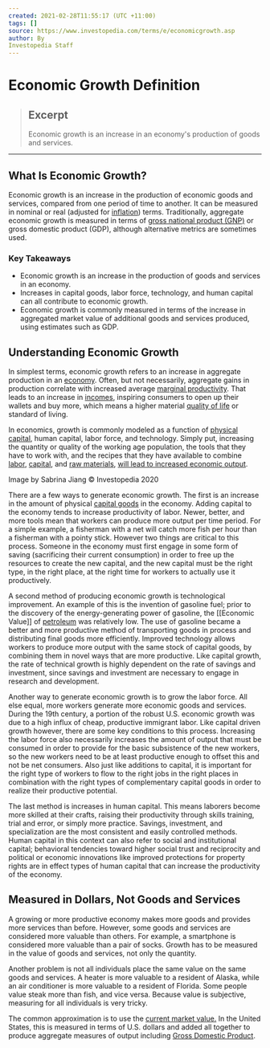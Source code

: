 ```yaml
---
created: 2021-02-28T11:55:17 (UTC +11:00)
tags: []
source: https://www.investopedia.com/terms/e/economicgrowth.asp
author: By
Investopedia Staff
---
```


# Economic Growth Definition

> ## Excerpt
> Economic growth is an increase in an economy's production of goods and services.

---
## What Is Economic Growth?

Economic growth is an increase in the production of economic goods and services, compared from one period of time to another. It can be measured in nominal or real (adjusted for [inflation](https://www.investopedia.com/terms/i/inflation.asp)) terms. Traditionally, aggregate economic growth is measured in terms of [gross national product (GNP)](https://www.investopedia.com/terms/g/gnp.asp) or gross domestic product (GDP), although alternative metrics are sometimes used.

### Key Takeaways

-   Economic growth is an increase in the production of goods and services in an economy.
-   Increases in capital goods, labor force, technology, and human capital can all contribute to economic growth.
-   Economic growth is commonly measured in terms of the increase in aggregated market value of additional goods and services produced, using estimates such as GDP.

## Understanding Economic Growth

In simplest terms, economic growth refers to an increase in aggregate production in an [economy](https://www.investopedia.com/terms/e/economy.asp). Often, but not necessarily, aggregate gains in production correlate with increased average [marginal productivity](https://www.investopedia.com/terms/l/law-diminishing-marginal-productivity.asp). That leads to an increase in [incomes](https://www.investopedia.com/terms/i/income.asp), inspiring consumers to open up their wallets and buy more, which means a higher material [quality of life](https://www.investopedia.com/terms/q/quality-of-life.asp) or standard of living.

In economics, growth is commonly modeled as a function of [physical capital](https://www.investopedia.com/terms/p/physical-capital.asp), human capital, labor force, and technology. Simply put, increasing the quantity or quality of the working age population, the tools that they have to work with, and the recipes that they have available to combine [labor](https://www.investopedia.com/terms/d/demand_for_labor.asp), [capital](https://www.investopedia.com/terms/c/capital.asp), and [raw materials](https://www.investopedia.com/terms/r/rawmaterials.asp), [will lead to increased economic output](https://www.investopedia.com/ask/answers/032615/how-does-total-capital-investment-influence-economic-growth.asp).

Image by Sabrina Jiang © Investopedia 2020

There are a few ways to generate economic growth. The first is an increase in the amount of physical [capital goods](https://www.investopedia.com/terms/c/capitalgoods.asp) in the economy. Adding capital to the economy tends to increase productivity of labor. Newer, better, and more tools mean that workers can produce more output per time period. For a simple example, a fisherman with a net will catch more fish per hour than a fisherman with a pointy stick. However two things are critical to this process. Someone in the economy must first engage in some form of saving (sacrificing their current consumption) in order to free up the resources to create the new capital, and the new capital must be the right type, in the right place, at the right time for workers to actually use it productively.

A second method of producing economic growth is technological improvement. An example of this is the invention of gasoline fuel; prior to the discovery of the energy-generating power of gasoline, the [[Economic Value]] of [petroleum](https://www.investopedia.com/terms/p/petroleum.asp) was relatively low. The use of gasoline became a better and more productive method of transporting goods in process and distributing final goods more efficiently. Improved technology allows workers to produce more output with the same stock of capital goods, by combining them in novel ways that are more productive. Like capital growth, the rate of technical growth is highly dependent on the rate of savings and investment, since savings and investment are necessary to engage in research and development.

Another way to generate economic growth is to grow the labor force. All else equal, more workers generate more economic goods and services. During the 19th century, a portion of the robust U.S. economic growth was due to a high influx of cheap, productive immigrant labor. Like capital driven growth however, there are some key conditions to this process. Increasing the labor force also necessarily increases the amount of output that must be consumed in order to provide for the basic subsistence of the new workers, so the new workers need to be at least productive enough to offset this and not be net consumers. Also just like additions to capital, it is important for the right type of workers to flow to the right jobs in the right places in combination with the right types of complementary capital goods in order to realize their productive potential.

The last method is increases in human capital. This means laborers become more skilled at their crafts, raising their productivity through skills training, trial and error, or simply more practice. Savings, investment, and specialization are the most consistent and easily controlled methods. Human capital in this context can also refer to social and institutional capital; behavioral tendencies toward higher social trust and reciprocity and political or economic innovations like improved protections for property rights are in effect types of human capital that can increase the productivity of the economy.

## Measured in Dollars, Not Goods and Services

A growing or more productive economy makes more goods and provides more services than before. However, some goods and services are considered more valuable than others. For example, a smartphone is considered more valuable than a pair of socks. Growth has to be measured in the value of goods and services, not only the quantity.

Another problem is not all individuals place the same value on the same goods and services. A heater is more valuable to a resident of Alaska, while an air conditioner is more valuable to a resident of Florida. Some people value steak more than fish, and vice versa. Because value is subjective, measuring for all individuals is very tricky.

The common approximation is to use the [current market value.](https://www.investopedia.com/terms/c/cmv.asp) In the United States, this is measured in terms of U.S. dollars and added all together to produce aggregate measures of output including [Gross Domestic Product](https://www.investopedia.com/terms/g/gdp.asp).

